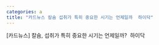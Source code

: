 ```yaml
---
categories: a
title: "카드뉴스 칼슘 섭취가 특히 중요한 시기는 언제일까  하이닥"
---
```

[카드뉴스] 칼슘, 섭취가 특히 중요한 시기는 언제일까?&nbsp;&nbsp;하이닥